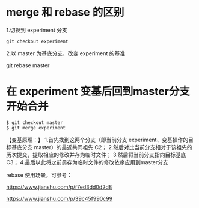 # merge 和 rebase 的区别

1.切换到 experiment 分支

    git checkout experiment

2.以 master 为基底分支，改变 experiment 的基准

  git rebase master

# 在 experiment 变基后回到master分支开始合并

    $ git checkout master
    $ git merge experiment

【变基原理：】
1.首先找到这两个分支（即当前分支 experiment、变基操作的目标基底分支 master）的最近共同祖先 C2；
2.然后对比当前分支相对于该祖先的历次提交，提取相应的修改并存为临时文件；
3.然后将当前分支指向目标基底 C3；
4.最后以此将之前另存为临时文件的修改依序应用到master分支

rebase 使用场景，可参考：

https://www.jianshu.com/p/f7ed3dd0d2d8

https://www.jianshu.com/p/39c45f990c99
